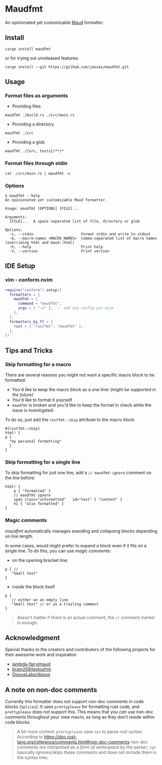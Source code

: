 # Maudfmt

An opinionated yet customizable [Maud](https://github.com/lambda-fairy/maud) formatter.

## Install

`cargo install maudfmt`

or for trying out unreleased features:

`cargo install --git https://github.com/jeosas/maudfmt.git`

## Usage

### Format files as arguments

- Providing files

```
maudfmt ./build.rs ./src/main.rs
```

- Providing a directory

```
maudfmt ./src
```

- Providing a glob

```
maudfmt ./{src, tests}/**/*
```

### Format files through stdin

```
cat ./src/main.rs | maudfmt -s
```

### Options

<!-- help start -->

```console
$ maudfmt --help
An opinionated yet customizable Maud formatter.

Usage: maudfmt [OPTIONS] [FILE]...

Arguments:
  [FILE]...  A space separated list of file, directory or glob

Options:
  -s, --stdin                      Format stdin and write to stdout
  -m, --macro-names <MACRO_NAMES>  Comma-separated list of macro names (overriding html and maud::html)
  -h, --help                       Print help
  -V, --version                    Print version
```

<!-- help end -->

## IDE Setup

### vim - conform.nvim

```lua
require("conform").setup({
  formatters = {
    maudfmt = {
      command = "maudfmt",
      args = { "-s" },  -- add any config you wish
    },
  },
  formatters_by_ft = {
    rust = { "rustfmt", "maudfmt" },
  },
})
```

## Tips and Tricks

### Skip formatting for a macro

There are several reasons you might not want a specific macro block to be formatted:

- You'd like to keep the macro block as a one liner _(might be supported in the future)_
- You'd like to format it yourself
- `maudfmt` is broken and you'd like to keep the format in check while the issue is investigated.

To do so, just add the `rustfmt::skip` attribute to the macro block.

```
#[rustfmt::skip]
html! {
p {
  "my personal formatting"
  }
}
```

### Skip formatting for a single line

To skip formatting for just one line, add a `// maudfmt-ignore` comment on the line before:

```
html! {
    p { "formatted" }
    // maudfmt-ignore
    span class="unformatted"   id="test" { "content" }
    h1 { "also formatted" }
}
```

### Magic comments

_maudfmt_ automatically manages exanding and collapsing blocks depending on line length.

In some cases, would might prefer to expand a block even if it fits on a single line.
To do this, you can use _magic comments_:

- on the opening bracket line:

```
p { //
   "Small text"
}
```

- inside the block itself

```
p {
   // either on an empty line
   "Small text" // or as a trailing comment
}
```

> doesn't matter if there is an actual comment, the `//` comment marker is enough.

## Acknowledgment

Special thanks to the creators and contributors of the following projects for their awesome work and inspiration

- [lambda-fairy/maud](https://github.com/lambda-fairy/maud)
- [bram209/leptosfmt](https://github.com/bram209/leptosfmt)
- [DioxusLabs/dioxus](https://github.com/DioxusLabs/dioxus)

## A note on non-doc comments

Currently this formatter does not support non-doc comments in code blocks (`Splices`).
It uses `prettyplease` for formatting rust code, and `prettyplease` does not support this.
This means that you _can_ use non-doc comments throughout your view macro, as long as they don't reside within code blocks.

> A bit more context: `prettyplease` uses `syn` to parse rust syntax. According to https://doc.rust-lang.org/reference/comments.html#non-doc-comments
> non-doc comments _are interpreted as a form of whitespace_ by the parser; `syn` basically ignores/skips these comments and does not include them in the syntax tree.
